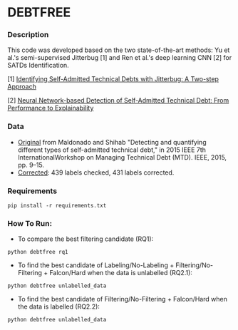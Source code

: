 # DEBTFREE

### Description

This code was developed based on the two state-of-the-art methods: Yu et al.'s semi-supervised Jitterbug [1] and  Ren et al.'s deep learning CNN [2] for SATDs Identification. 

[1] [Identifying Self-Admitted Technical Debts with Jitterbug: A Two-step Approach](https://arxiv.org/abs/2002.11049)

[2] [Neural Network-based Detection of Self-Admitted Technical Debt: From Performance to Explainability](https://www.researchgate.net/publication/334752215_Neural_Network-based_Detection_of_Self-Admitted_Technical_Debt_From_Performance_to_Explainability)


### Data
 - [Original](https://github.com/ai-se/tech-debt/tree/master/data) from Maldonado and Shihab "Detecting and quantifying different types of self-admitted  technical  debt," in 2015 IEEE 7th InternationalWorkshop on Managing Technical Debt (MTD). IEEE, 2015, pp. 9–15.
 - [Corrected](https://github.com/HuyTu7/DebtFree/tree/main/new_data/corrected): 439 labels checked, 431 labels corrected.
 
### Requirements

```pip install -r requirements.txt```

### How To Run:

- To compare the best filtering candidate (RQ1):

```
python debtfree rq1
```

- To find the best candidate of Labeling/No-Labeling + Filtering/No-Filtering + Falcon/Hard  when the data is unlabelled (RQ2.1):

```
python debtfree unlabelled_data
```

- To find the best candidate of Filtering/No-Filtering + Falcon/Hard  when the data is labelled (RQ2.2):

```
python debtfree unlabelled_data
```
